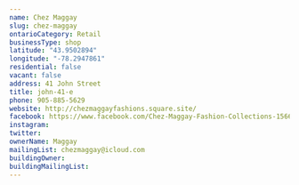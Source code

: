 ```yaml
---
name: Chez Maggay
slug: chez-maggay
ontarioCategory: Retail
businessType: shop
latitude: "43.9502894"
longitude: "-78.2947861"
residential: false
vacant: false
address: 41 John Street
title: john-41-e
phone: 905-885-5629
website: http://chezmaggayfashions.square.site/
facebook: https://www.facebook.com/Chez-Maggay-Fashion-Collections-1566389863622391/
instagram:
twitter:
ownerName: Maggay
mailingList: chezmaggay@icloud.com
buildingOwner:
buildingMailingList: 
---
```


